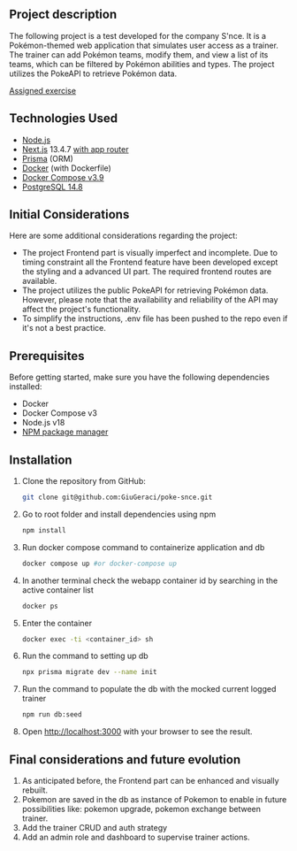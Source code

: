 ## Project description

The following project is a test developed for the company S'nce. It is a Pokémon-themed web application that simulates user access as a trainer. The trainer can add Pokémon teams, modify them, and view a list of its teams, which can be filtered by Pokémon abilities and types. The project utilizes the PokeAPI to retrieve Pokémon data.

[Assigned exercise](https://docs.google.com/document/d/1oiJKRK2ReXyzn2JTYgqO-KEGkSvpeRl-DA2pA4_1DJk/edit)

## Technologies Used

- [Node.js](https://nodejs.org/en)
- [Next.js](https://nextjs.org/) 13.4.7 [with app router](https://nextjs.org/docs/app)
- [Prisma](https://www.prisma.io/) (ORM)
- [Docker](https://www.docker.com/) (with Dockerfile)
- [Docker Compose v3.9](https://docs.docker.com/compose/compose-file/compose-file-v3/)
- [PostgreSQL 14.8](https://www.postgresql.org/)

## Initial Considerations

Here are some additional considerations regarding the project:

- The project Frontend part is visually imperfect and incomplete. Due to timing constraint all the Frontend feature have been developed except the styling and a advanced UI part. The required frontend routes are available.
- The project utilizes the public PokeAPI for retrieving Pokémon data. However, please note that the availability and reliability of the API may affect the project's functionality.
- To simplify the instructions, .env file has been pushed to the repo even if it's not a best practice.

## Prerequisites

Before getting started, make sure you have the following dependencies installed:

- Docker
- Docker Compose v3
- Node.js v18
- [NPM package manager](https://www.npmjs.com/)

## Installation

1. Clone the repository from GitHub:

   ```bash
   git clone git@github.com:GiuGeraci/poke-snce.git
   ```

2. Go to root folder and install dependencies using npm
   ```bash
   npm install
   ```
3. Run docker compose command to containerize application and db
   ```bash
   docker compose up #or docker-compose up
   ```
4. In another terminal check the webapp container id by searching in the active container list
   ```bash
   docker ps
   ```
5. Enter the container
   ```bash
   docker exec -ti <container_id> sh
   ```
6. Run the command to setting up db
   ```bash
   npx prisma migrate dev --name init
   ```
7. Run the command to populate the db with the mocked current logged trainer

   ```bash
   npm run db:seed
   ```

8. Open [http://localhost:3000](http://localhost:3000) with your browser to see the result.

## Final considerations and future evolution

1. As anticipated before, the Frontend part can be enhanced and visually rebuilt.
2. Pokemon are saved in the db as instance of Pokemon to enable in future possibilities like: pokemon upgrade, pokemon exchange between trainer.
3. Add the trainer CRUD and auth strategy
4. Add an admin role and dashboard to supervise trainer actions.
